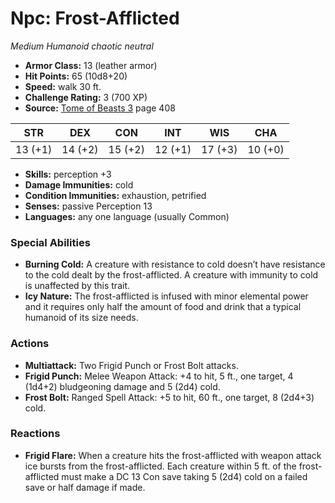 # Npc: Frost-Afflicted

*Medium* *Humanoid* *chaotic neutral*

- **Armor Class:** 13 (leather armor)
- **Hit Points:** 65 (10d8+20)
- **Speed:** walk 30 ft.
- **Challenge Rating:** 3 (700 XP)
- **Source:** [Tome of Beasts 3](https://koboldpress.com/kpstore/product/tome-of-beasts-3-for-5th-edition/) page 408

| STR | DEX | CON | INT | WIS | CHA |
| --- | --- | --- | --- | --- | --- |
| 13 (+1) | 14 (+2) | 15 (+2) | 12 (+1) | 17 (+3) | 10 (+0) |

- **Skills:** perception +3
- **Damage Immunities:** cold
- **Condition Immunities:** exhaustion, petrified
- **Senses:** passive Perception 13
- **Languages:** any one language (usually Common)
### Special Abilities
- **Burning Cold:** A creature with resistance to cold doesn’t have resistance to the cold dealt by the frost-afflicted. A creature with immunity to cold is unaffected by this trait.
- **Icy Nature:** The frost-afflicted is infused with minor elemental power and it requires only half the amount of food and drink that a typical humanoid of its size needs.
### Actions
- **Multiattack:** Two Frigid Punch or Frost Bolt attacks.
- **Frigid Punch:** Melee Weapon Attack: +4 to hit, 5 ft., one target, 4 (1d4+2) bludgeoning damage and 5 (2d4) cold.
- **Frost Bolt:** Ranged Spell Attack: +5 to hit, 60 ft., one target, 8 (2d4+3) cold.
### Reactions
- **Frigid Flare:** When a creature hits the frost-afflicted with weapon attack ice bursts from the frost-afflicted. Each creature within 5 ft. of the frost-afflicted must make a DC 13 Con save taking 5 (2d4) cold on a failed save or half damage if made.


